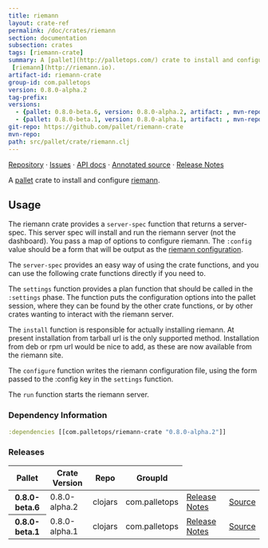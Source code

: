 ```yaml
---
title: riemann
layout: crate-ref
permalink: /doc/crates/riemann
section: documentation
subsection: crates
tags: [riemann-crate]
summary: A [pallet](http://palletops.com/) crate to install and configure
 [riemann](http://riemann.io).
artifact-id: riemann-crate
group-id: com.palletops
version: 0.8.0-alpha.2
tag-prefix: 
versions:
  - {pallet: 0.8.0-beta.6, version: 0.8.0-alpha.2, artifact: , mvn-repo: , group-id: com.palletops, artifact-id: riemann-crate, source-path: src/pallet/crate/riemann.clj}
  - {pallet: 0.8.0-beta.1, version: 0.8.0-alpha.1, artifact: , mvn-repo: , group-id: com.palletops, artifact-id: riemann-crate, source-path: src/pallet/crate/riemann.clj}
git-repo: https://github.com/pallet/riemann-crate
mvn-repo: 
path: src/pallet/crate/riemann.clj
---
```


[Repository](https://github.com/pallet/riemann-crate) &#xb7;
[Issues](https://github.com/pallet/riemann-crate/issues) &#xb7;
[API docs](http://palletops.com/riemann-crate/0.8/api) &#xb7;
[Annotated source](http://palletops.com/riemann-crate/0.8/annotated/uberdoc.html) &#xb7;
[Release Notes](https://github.com/pallet/riemann-crate/blob/develop/ReleaseNotes.md)

A [pallet](http://palletops.com/) crate to install and configure
 [riemann](http://riemann.io).

## Usage

The riemann crate provides a `server-spec` function that returns a
server-spec. This server spec will install and run the riemann server (not the
dashboard).  You pass a map of options to configure riemann.  The `:config`
value should be a form that will be output as the
[riemann configuration](http://riemann.io/howto.html).

The `server-spec` provides an easy way of using the crate functions, and you can
use the following crate functions directly if you need to.

The `settings` function provides a plan function that should be called in the
`:settings` phase.  The function puts the configuration options into the pallet
session, where they can be found by the other crate functions, or by other
crates wanting to interact with the riemann server.

The `install` function is responsible for actually installing riemann.  At
present installation from tarball url is the only supported method.
Installation from deb or rpm url would be nice to add, as these are now
available from the riemann site.

The `configure` function writes the riemann configuration file, using the form
passed to the :config key in the `settings` function.

The `run` function starts the riemann server.


### Dependency Information

``` clojure
:dependencies [[com.palletops/riemann-crate "0.8.0-alpha.2"]]
```

### Releases

<table>
<thead>
  <tr><th>Pallet</th><th>Crate Version</th><th>Repo</th><th>GroupId</th></tr>
</thead>
<tbody>
  <tr>
    <th>0.8.0-beta.6</th>
    <td>0.8.0-alpha.2</td>
    <td>clojars</td>
    <td>com.palletops</td>
    <td><a href='https://github.com/pallet/riemann-crate/blob/0.8.0-alpha.2/ReleaseNotes.md'>Release Notes</a></td>
    <td><a href='https://github.com/pallet/riemann-crate/blob/0.8.0-alpha.2/'>Source</a></td>
  </tr>
  <tr>
    <th>0.8.0-beta.1</th>
    <td>0.8.0-alpha.1</td>
    <td>clojars</td>
    <td>com.palletops</td>
    <td><a href='https://github.com/pallet/riemann-crate/blob/0.8.0-alpha.1/ReleaseNotes.md'>Release Notes</a></td>
    <td><a href='https://github.com/pallet/riemann-crate/blob/0.8.0-alpha.1/'>Source</a></td>
  </tr>
</tbody>
</table>

